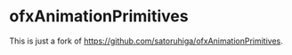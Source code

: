 # ofxAnimationPrimitives


This is just a fork of https://github.com/satoruhiga/ofxAnimationPrimitives.
